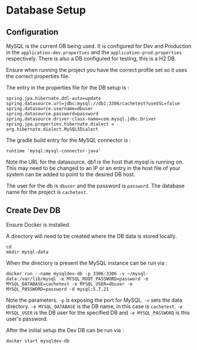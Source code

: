 # Database Setup

## Configuration

MySQL is the current DB being used. It is configured for Dev and Production in the `application-dev.properties` 
and the `application-prod.properties` respectively. There is also a DB configured for testing, this is a H2 DB.

Ensure when running the project you have the correct profile set so it uses the correct properties file.

The entry in the properties file for the DB setup is :

```
spring.jpa.hibernate.ddl-auto=update
spring.datasource.url=jdbc:mysql://db1:3306/cachetest?useSSL=false
spring.datasource.username=dbuser
spring.datasource.password=password
spring.datasource.driver-class-name=com.mysql.jdbc.Driver
spring.jpa.properties.hibernate.dialect = org.hibernate.dialect.MySQL5Dialect
```

The gradle build entry for the MySQL connector is :

```runtime 'mysql:mysql-connector-java'```

Note the URL for the datasource. db1 is the host that mysql is running on. This may need to be changed to an IP or an entry in the host file of your system can be added to point to the desired DB host.

The user for the db is `dbuser` and the password is `password`. The database name for the project is `cachetest`.

## Create Dev DB
Ensure Docker is installed.

A directory will need to be created where the DB data is stored locally.
```
cd 
mkdir mysql-data
```

When the directory is present the MySQL instance can be run via :

```docker run --name mysqldev-db -p 3306:3306 -v ~/mysql-data:/var/lib/mysql -e MYSQL_ROOT_PASSWORD=password -e MYSQL_DATABASE=cachetest -e MYSQL_USER=dbuser -e MYSQL_PASSWORD=password -d mysql:5.7.21```

Note the parameters. `-p` is exposing the port for MySQL. `-v` sets the data directory. `-e MYSQL_DATABASE` is the DB name, in this case is `cachetest`. `-e MYSQL_USER` is the DB user for the specified DB and `-e MYSQL_PASSWORD` is this user's password.

After the initial setup the Dev DB can be run via :

```docker start mysqldev-db```